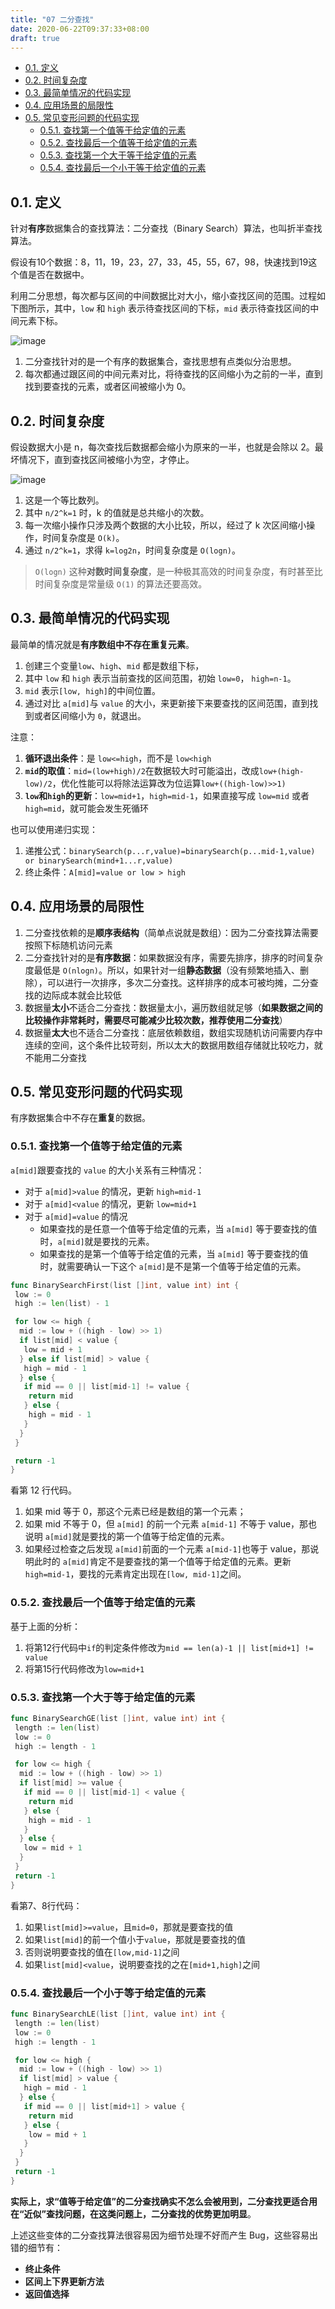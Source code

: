 ```yaml
---
title: "07 二分查找"
date: 2020-06-22T09:37:33+08:00
draft: true
---
```


- [0.1. 定义](#01-定义)
- [0.2. 时间复杂度](#02-时间复杂度)
- [0.3. 最简单情况的代码实现](#03-最简单情况的代码实现)
- [0.4. 应用场景的局限性](#04-应用场景的局限性)
- [0.5. 常见变形问题的代码实现](#05-常见变形问题的代码实现)
  - [0.5.1. 查找第一个值等于给定值的元素](#051-查找第一个值等于给定值的元素)
  - [0.5.2. 查找最后一个值等于给定值的元素](#052-查找最后一个值等于给定值的元素)
  - [0.5.3. 查找第一个大于等于给定值的元素](#053-查找第一个大于等于给定值的元素)
  - [0.5.4. 查找最后一个小于等于给定值的元素](#054-查找最后一个小于等于给定值的元素)

## 0.1. 定义

针对**有序**数据集合的查找算法：二分查找（Binary Search）算法，也叫折半查找算法。

假设有10个数据：8，11，19，23，27，33，45，55，67，98，快速找到19这个值是否在数据中。

利用二分思想，每次都与区间的中间数据比对大小，缩小查找区间的范围。过程如下图所示，其中，`low` 和 `high` 表示待查找区间的下标，`mid` 表示待查找区间的中间元素下标。

![image](/images/8bce81259abf0e9a06f115e22586b829.jpg)

1. 二分查找针对的是一个有序的数据集合，查找思想有点类似分治思想。
2. 每次都通过跟区间的中间元素对比，将待查找的区间缩小为之前的一半，直到找到要查找的元素，或者区间被缩小为 0。

## 0.2. 时间复杂度

假设数据大小是 n，每次查找后数据都会缩小为原来的一半，也就是会除以 2。最坏情况下，直到查找区间被缩小为空，才停止。

![image](/images/d1e4fa1542e187184c87c545c2fe4794.jpg)

1. 这是一个等比数列。
2. 其中 `n/2^k=1` 时，k 的值就是总共缩小的次数。
3. 每一次缩小操作只涉及两个数据的大小比较，所以，经过了 k 次区间缩小操作，时间复杂度是 `O(k)`。
4. 通过 `n/2^k=1`，求得 `k=log2n`，时间复杂度是 `O(logn)`。

> `O(logn)` 这种**对数时间复杂度**，是一种极其高效的时间复杂度，有时甚至比时间复杂度是常量级 `O(1)` 的算法还要高效。

## 0.3. 最简单情况的代码实现

最简单的情况就是**有序数组中不存在重复元素**。

1. 创建三个变量`low`、`high`、`mid` 都是数组下标，
2. 其中 `low` 和 `high` 表示当前查找的区间范围，初始 `low=0`， `high=n-1`。
3. `mid` 表示`[low, high]`的中间位置。
4. 通过对比 `a[mid]`与 `value` 的大小，来更新接下来要查找的区间范围，直到找到或者区间缩小为 `0`，就退出。

注意：

1. **循环退出条件**：是 `low<=high`，而不是 `low<high`
2. **`mid`的取值**：`mid=(low+high)/2`在数据较大时可能溢出，改成`low+(high-low)/2`，优化性能可以将除法运算改为位运算`low+((high-low)>>1)`
3. **`low`和`high`的更新**：`low=mid+1`，`high=mid-1`，如果直接写成 `low=mid` 或者 `high=mid`，就可能会发生死循环

也可以使用递归实现：

1. 递推公式：`binarySearch(p...r,value)=binarySearch(p...mid-1,value) or binarySearch(mind+1...r,value)`
2. 终止条件：`A[mid]=value or low > high`

## 0.4. 应用场景的局限性

1. 二分查找依赖的是**顺序表结构**（简单点说就是数组）：因为二分查找算法需要按照下标随机访问元素
2. 二分查找针对的是**有序数据**：如果数据没有序，需要先排序，排序的时间复杂度最低是 `O(nlogn)`。所以，如果针对一组**静态数据**（没有频繁地插入、删除），可以进行一次排序，多次二分查找。这样排序的成本可被均摊，二分查找的边际成本就会比较低
3. 数据量**太小**不适合二分查找：数据量太小，遍历数组就足够（**如果数据之间的比较操作非常耗时，需要尽可能减少比较次数，推荐使用二分查找**）
4. 数据量**太大**也不适合二分查找：底层依赖数组，数组实现随机访问需要内存中连续的空间，这个条件比较苛刻，所以太大的数据用数组存储就比较吃力，就不能用二分查找

## 0.5. 常见变形问题的代码实现

有序数据集合中不存在**重复**的数据。

### 0.5.1. 查找第一个值等于给定值的元素

`a[mid]`跟要查找的 `value` 的大小关系有三种情况：

- 对于 `a[mid]>value` 的情况，更新 `high=mid-1`
- 对于 `a[mid]<value` 的情况，更新 `low=mid+1`
- 对于 `a[mid]=value` 的情况
  - 如果查找的是任意一个值等于给定值的元素，当 `a[mid]` 等于要查找的值时，`a[mid]`就是要找的元素。
  - 如果查找的是第一个值等于给定值的元素，当 `a[mid]` 等于要查找的值时，就需要确认一下这个 `a[mid]`是不是第一个值等于给定值的元素。

```go
func BinarySearchFirst(list []int, value int) int {
 low := 0
 high := len(list) - 1

 for low <= high {
  mid := low + ((high - low) >> 1)
  if list[mid] < value {
   low = mid + 1
  } else if list[mid] > value {
   high = mid - 1
  } else {
   if mid == 0 || list[mid-1] != value {
    return mid
   } else {
    high = mid - 1
   }
  }
 }

 return -1
}
```

看第 12 行代码。

1. 如果 mid 等于 0，那这个元素已经是数组的第一个元素；
2. 如果 mid 不等于 0，但 `a[mid]` 的前一个元素 `a[mid-1]` 不等于 value，那也说明 `a[mid]`就是要找的第一个值等于给定值的元素。
3. 如果经过检查之后发现 `a[mid]`前面的一个元素 `a[mid-1]`也等于 value，那说明此时的 `a[mid]`肯定不是要查找的第一个值等于给定值的元素。更新 `high=mid-1`，要找的元素肯定出现在`[low, mid-1]`之间。

### 0.5.2. 查找最后一个值等于给定值的元素

基于上面的分析：

1. 将第12行代码中`if`的判定条件修改为`mid == len(a)-1 || list[mid+1] != value`
2. 将第15行代码修改为`low=mid+1`

### 0.5.3. 查找第一个大于等于给定值的元素

```go
func BinarySearchGE(list []int, value int) int {
 length := len(list)
 low := 0
 high := length - 1

 for low <= high {
  mid := low + ((high - low) >> 1)
  if list[mid] >= value {
   if mid == 0 || list[mid-1] < value {
    return mid
   } else {
    high = mid - 1
   }
  } else {
   low = mid + 1
  }
 }
 return -1
}
```

看第7、8行代码：

1. 如果`list[mid]>=value`，且`mid=0`，那就是要查找的值
2. 如果`list[mid]`的前一个值小于`value`，那就是要查找的值
3. 否则说明要查找的值在`[low,mid-1]`之间
4. 如果`list[mid]<value`，说明要查找的之在`[mid+1,high]`之间

### 0.5.4. 查找最后一个小于等于给定值的元素

```go
func BinarySearchLE(list []int, value int) int {
 length := len(list)
 low := 0
 high := length - 1

 for low <= high {
  mid := low + ((high - low) >> 1)
  if list[mid] > value {
   high = mid - 1
  } else {
   if mid == 0 || list[mid+1] > value {
    return mid
   } else {
    low = mid + 1
   }
  }
 }
 return -1
}
```

**实际上，求“值等于给定值”的二分查找确实不怎么会被用到，二分查找更适合用在“近似”查找问题，在这类问题上，二分查找的优势更加明显**。

上述这些变体的二分查找算法很容易因为细节处理不好而产生 Bug，这些容易出错的细节有：

- **终止条件**
- **区间上下界更新方法**
- **返回值选择**
